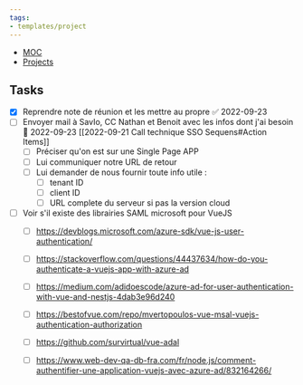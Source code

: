 ```yaml
---
tags:
- templates/project
---
```

<nav aria-label="Breadcrumb" class="custom-breadcrumb">
    <ul>
        <li><a href="obsidian://advanced-uri?vault=Donaldo&filepath=MOC"> MOC</a></li>
        <li><a href="obsidian://advanced-uri?vault=Donaldo&filepath=PARA/1. Projects/1. Projects"> Projects</a></li>
    </ul>
</nav>

## Tasks 
- [x] Reprendre note de réunion et les mettre au propre ✅ 2022-09-23
- [ ] Envoyer mail à SavIo, CC Nathan et Benoit avec les infos dont j'ai besoin  📅 2022-09-23 [[2022-09-21 Call technique SSO Sequens#Action Items]]
	- [ ] Préciser qu'on est sur une Single Page APP
	- [ ] Lui communiquer notre URL de retour
	- [ ] Lui demander de nous fournir toute info utile :
		- [ ] tenant ID
		- [ ] client ID
		- [ ] URL complete du serveur si pas la version cloud
- [ ] Voir s'il existe des librairies SAML microsoft pour VueJS 
	- [ ] https://devblogs.microsoft.com/azure-sdk/vue-js-user-authentication/
	- [ ] https://stackoverflow.com/questions/44437634/how-do-you-authenticate-a-vuejs-app-with-azure-ad
	- [ ] https://medium.com/adidoescode/azure-ad-for-user-authentication-with-vue-and-nestjs-4dab3e96d240
	- [ ] https://bestofvue.com/repo/mvertopoulos-vue-msal-vuejs-authentication-authorization
	- [ ] https://github.com/survirtual/vue-adal
	- [ ] https://www.web-dev-qa-db-fra.com/fr/node.js/comment-authentifier-une-application-vuejs-avec-azure-ad/832164266/

